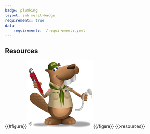 ```yaml
---
badge: plumbing
layout: smb-merit-badge
requirements: true
data:
    requirements: ./requirements.yaml
---
```


## Resources

{{#figure}}<img src="plumbing-bucky.jpg" class="W(100%)" />{{/figure}}
{{>resources}}
